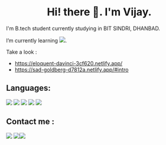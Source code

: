 

<h1 align="center">Hi! there 👋. I'm Vijay.</h1>
I'm B.tech student currently studying in BIT SINDRI, DHANBAD.

 I’m currently learning <img src="https://img.icons8.com/color/24/000000/javascript--v1.png"/>.

Take a look :
 - https://eloquent-davinci-3cf620.netlify.app/
 - https://sad-goldberg-d7812a.netlify.app/#intro

## Languages:
<p align="left">
  <img src="https://img.icons8.com/color/48/000000/html-5--v1.png"/>
  <img src="https://img.icons8.com/color/48/000000/css3.png"/>
  <img src="https://img.icons8.com/color/48/000000/javascript--v1.png"/>
  <img src="https://img.icons8.com/external-tal-revivo-color-tal-revivo/48/000000/external-react-a-javascript-library-for-building-user-interfaces-logo-color-tal-revivo.png"/>
  <img src="https://img.icons8.com/color/48/000000/c-plus-plus-logo.png"/>
</p>

## Contact me : <br>
[<img src="https://img.icons8.com/color/48/000000/gmail-new.png"/>](mailto:vijaylowada2002@gmail.com) [<img src="https://img.icons8.com/fluency/48/000000/instagram-new.png"/>](https://www.instagram.com/_vi2107_/)[<img src="https://img.icons8.com/color/48/000000/linkedin.png"/>](https://www.linkedin.com/in/vijay2002/)


<!--
**venomvj/venomvj** is a ✨ _special_ ✨ repository because its `README.md` (this file) appears on your GitHub profile.

Here are some ideas to get you started:

- 🔭 I’m currently working on ...
- 🌱 I’m currently learning ...
- 👯 I’m looking to collaborate on ...
- 🤔 I’m looking for help with ...
- 💬 Ask me about ...
- 📫 How to reach me: ...
- 😄 Pronouns: ...
- ⚡ Fun fact: ...
-->
<a href="https://icons8.com/icon/tGvHBPJaKqEd/javascript"></a>